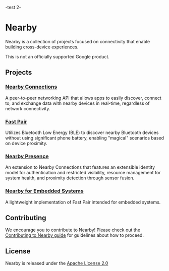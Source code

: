 -test 2-

# Nearby

Nearby is a collection of projects focused on connectivity that enable building cross-device experiences.

This is not an officially supported Google product.

## Projects

### [Nearby Connections](connections/)

A peer-to-peer networking API that allows apps to easily discover, connect to, and exchange data with nearby devices in real-time, regardless of network connectivity.

### [Fast Pair](fastpair/)

Utilizes Bluetooth Low Energy (BLE) to discover nearby Bluetooth devices without using significant phone battery, enabling "magical" scenarios based on device proximity.

### [Nearby Presence](presence/)

An extension to Nearby Connections that features an extensible identity model for authentication and restricted visibility, resource management for system health, and proximity detection through sensor fusion.

### [Nearby for Embedded Systems](embedded/)

A lightweight implementation of Fast Pair intended for embedded systems.

## Contributing

We encourage you to contribute to Nearby! Please check out the [Contributing to Nearby guide](CONTRIBUTING.md) for guidelines about how to proceed.

## License

Nearby is released under the [Apache License 2.0](LICENSE)

